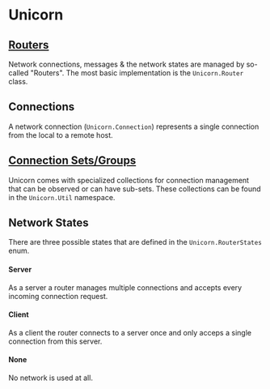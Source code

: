 # Unicorn

## [Routers](Router.md)
Network connections, messages &amp; the network states are managed by so-called "Routers". The most basic implementation is the `Unicorn.Router` class.

## Connections
A network connection (`Unicorn.Connection`) represents a single connection from the local to a remote host.

## [Connection Sets/Groups](Connections.md)
Unicorn comes with specialized collections for connection management that can be observed or can have sub-sets. These collections can be found in the `Unicorn.Util` namespace.

## Network States
There are three possible states that are defined in the `Unicorn.RouterStates` enum.

#### Server
As a server a router manages multiple connections and accepts every incoming connection request.

#### Client
As a client the router connects to a server once and only acceps a single connection from this server.

#### None
No network is used at all.
